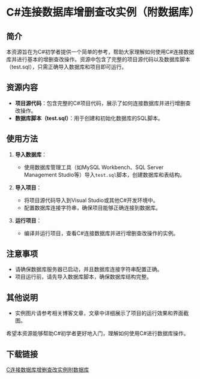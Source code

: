# C#连接数据库增删查改实例（附数据库）

## 简介
本资源旨在为C#初学者提供一个简单的参考，帮助大家理解如何使用C#连接数据库并进行基本的增删查改操作。资源中包含了完整的项目源代码以及数据库脚本（test.sql），只需正确导入数据库和项目即可运行。

## 资源内容
- **项目源代码**：包含完整的C#项目代码，展示了如何连接数据库并进行增删查改操作。
- **数据库脚本（test.sql）**：用于创建和初始化数据库的SQL脚本。

## 使用方法
1. **导入数据库**：
   - 使用数据库管理工具（如MySQL Workbench、SQL Server Management Studio等）导入`test.sql`脚本，创建数据库和表结构。

2. **导入项目**：
   - 将项目源代码导入到Visual Studio或其他C#开发环境中。
   - 配置数据库连接字符串，确保项目能够正确连接到数据库。

3. **运行项目**：
   - 编译并运行项目，查看C#连接数据库并进行增删查改操作的实例。

## 注意事项
- 请确保数据库服务器已启动，并且数据库连接字符串配置正确。
- 项目运行前，请先导入数据库脚本，确保数据库结构完整。

## 其他说明
- 实例图片请参考相关博客文章，文章中详细展示了项目的运行效果和界面截图。

希望本资源能够帮助C#初学者更好地入门，理解如何使用C#进行数据库操作。

## 下载链接

[C连接数据库增删查改实例附数据库](https://pan.quark.cn/s/3b4ac6b6fd2a)